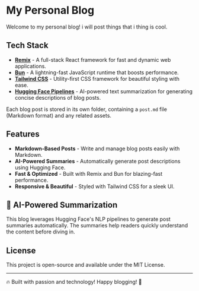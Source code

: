 # My Personal Blog

Welcome to my personal blog! i will post things that i thing is cool. 

## Tech Stack

- **[Remix](https://remix.run/)** - A full-stack React framework for fast and dynamic web applications.
- **[Bun](https://bun.sh/)** - A lightning-fast JavaScript runtime that boosts performance.
- **[Tailwind CSS](https://tailwindcss.com/)** - Utility-first CSS framework for beautiful styling with ease.
- **[Hugging Face Pipelines](https://huggingface.co/docs/transformers/main_classes/pipelines)** - AI-powered text summarization for generating concise descriptions of blog posts.

Each blog post is stored in its own folder, containing a `post.md` file (Markdown format) and any related assets.

## Features

- **Markdown-Based Posts** - Write and manage blog posts easily with Markdown.
- **AI-Powered Summaries** - Automatically generate post descriptions using Hugging Face.
- **Fast & Optimized** - Built with Remix and Bun for blazing-fast performance.
- **Responsive & Beautiful** - Styled with Tailwind CSS for a sleek UI.

## 🧠 AI-Powered Summarization

This blog leverages Hugging Face's NLP pipelines to generate post summaries automatically. The summaries help readers quickly understand the content before diving in.

## License

This project is open-source and available under the MIT License.

---

🔥 Built with passion and technology! Happy blogging! 🚀
